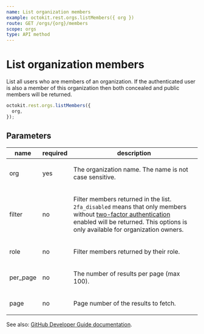 ```yaml
---
name: List organization members
example: octokit.rest.orgs.listMembers({ org })
route: GET /orgs/{org}/members
scope: orgs
type: API method
---
```


# List organization members

List all users who are members of an organization. If the authenticated user is also a member of this organization then both concealed and public members will be returned.

```js
octokit.rest.orgs.listMembers({
  org,
});
```

## Parameters

<table>
  <thead>
    <tr>
      <th>name</th>
      <th>required</th>
      <th>description</th>
    </tr>
  </thead>
  <tbody>
    <tr><td>org</td><td>yes</td><td>

The organization name. The name is not case sensitive.

</td></tr>
<tr><td>filter</td><td>no</td><td>

Filter members returned in the list. `2fa_disabled` means that only members without [two-factor authentication](https://github.com/blog/1614-two-factor-authentication) enabled will be returned. This options is only available for organization owners.

</td></tr>
<tr><td>role</td><td>no</td><td>

Filter members returned by their role.

</td></tr>
<tr><td>per_page</td><td>no</td><td>

The number of results per page (max 100).

</td></tr>
<tr><td>page</td><td>no</td><td>

Page number of the results to fetch.

</td></tr>
  </tbody>
</table>

See also: [GitHub Developer Guide documentation](https://docs.github.com/enterprise-cloud@latest//rest/reference/orgs#list-organization-members).
